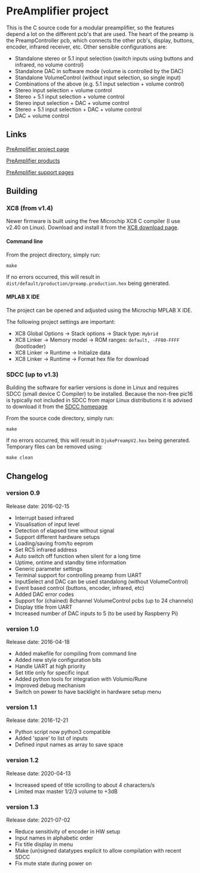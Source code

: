 # PreAmplifier project

This is the C source code for a modular preamplifier, so the features depend a lot on the different pcb's that are used. The heart of the preamp is the PreampController pcb, which connects the other pcb's, display, buttons, encoder, infrared receiver, etc. Other sensible configurations are:

- Standalone stereo or 5.1 input selection (switch inputs using buttons and infrared, no volume control)
- Standalone DAC in software mode (volume is controlled by the DAC)
- Standalone VolumeControl (without input selection, so single input)
- Combinations of the above (e.g. 5.1 input selection + volume control)
 - Stereo input selection + volume control
 - Stereo + 5.1 input selection + volume control
 - Stereo input selection + DAC + volume control
 - Stereo + 5.1 input selection + DAC + volume control
 - DAC + volume control

## Links

[PreAmplifier project page](http://www.djuke.nl/en/projects/10-pre-amplifiers/34-preamplifierv2)

[PreAmplifier products](https://webshop.djuke.nl/index.php?route=product/category&path=60_68)

[PreAmplifier support pages](http://www.djuke.nl/en/support/15-preamplifier)

## Building

### XC8 (from v1.4)
Newer firmware is built using the free Microchip XC8 C compiler (I use v2.40 on Linux). Download and install it from the [XC8 download page](https://www.microchip.com/en-us/tools-resources/develop/mplab-xc-compilers/downloads-documentation#XC8).

#### Command line
From the project directory, simply run:

```
make
```

If no errors occurred, this will result in `dist/default/production/preamp.production.hex` being generated.

#### MPLAB X IDE
The project can be opened and adjusted using the Microchip MPLAB X IDE.

The following project settings are important:
* XC8 Global Options -> Stack options -> Stack type: `Hybrid`
* XC8 Linker -> Memory model -> ROM ranges: `default, -FF00-FFFF` (bootloader)
* XC8 Linker -> Runtime -> Initialize data
* XC8 Linker -> Runtime -> Format hex file for download

### SDCC (up to v1.3)
Building the software for earlier versions is done in Linux and requires SDCC (small device C Compiler) to be installed. Because the non-free pic16 is typically not included in SDCC from major Linux distributions it is advised to download it from the [SDCC homepage](http://sdcc.sourceforge.net)

From the source code directory, simply run:

```
make
```

If no errors occurred, this will result in `DjukePreampV2.hex` being generated. Temporary files can be removed using:

```
make clean
```

## Changelog

### version 0.9
Release date: 2016-02-15
- Interrupt based infrared
- Visualisation of input level
- Detection of elapsed time without signal
- Support different hardware setups
- Loading/saving from/to eeprom
- Set RC5 infrared address
- Auto switch off function when silent for a long time
- Uptime, ontime and standby time information
- Generic parameter settings
- Terminal support for controlling preamp from UART
- InputSelect and DAC can be used standalong (without VolumeControl)
- Event based control (buttons, encoder, infrared, etc)
- Added DAC error codes
- Support for (chained) 8channel VolumeControl pcbs (up to 24 channels)
- Display title from UART
- Increased number of DAC inputs to 5 (to be used by Raspberry Pi)

### version 1.0
Release date: 2016-04-18
- Added makefile for compiling from command line
- Added new style configuration bits
- Handle UART at high priority
- Set title only for specific input
- Added python tools for integration with Volumio/Rune
- Improved debug mechanism
- Switch on power to have backlight in hardware setup menu

### version 1.1
Release date: 2016-12-21
- Python script now python3 compatible
- Added 'spare' to list of inputs
- Defined input names as array to save space

### version 1.2
Release date: 2020-04-13
- Increased speed of title scrolling to about 4 characters/s
- Limited max master 1/2/3 volume to +3dB

### version 1.3
Release date: 2021-07-02
- Reduce sensitivity of encoder in HW setup
- Input names in alphabetic order
- Fix title display in menu
- Make (un)signed datatypes explicit to allow compilation with recent SDCC
- Fix mute state during power on
